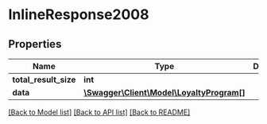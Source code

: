 # InlineResponse2008

## Properties
Name | Type | Description | Notes
------------ | ------------- | ------------- | -------------
**total_result_size** | **int** |  | 
**data** | [**\Swagger\Client\Model\LoyaltyProgram[]**](LoyaltyProgram.md) |  | 

[[Back to Model list]](../README.md#documentation-for-models) [[Back to API list]](../README.md#documentation-for-api-endpoints) [[Back to README]](../README.md)


